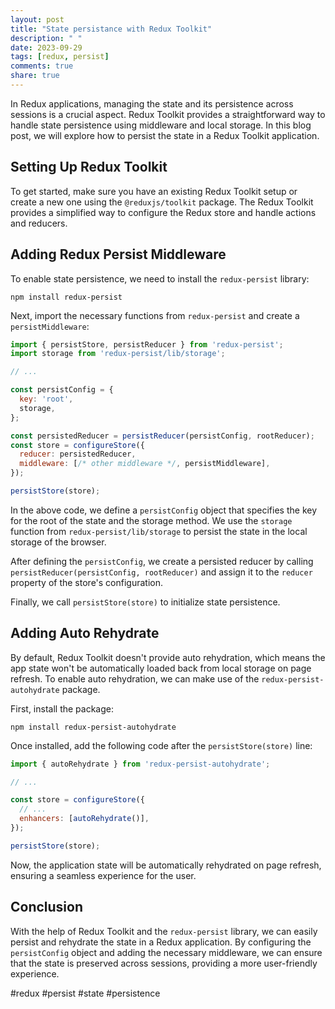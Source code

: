 ```yaml
---
layout: post
title: "State persistance with Redux Toolkit"
description: " "
date: 2023-09-29
tags: [redux, persist]
comments: true
share: true
---
```


In Redux applications, managing the state and its persistence across sessions is a crucial aspect. Redux Toolkit provides a straightforward way to handle state persistence using middleware and local storage. In this blog post, we will explore how to persist the state in a Redux Toolkit application.

## Setting Up Redux Toolkit

To get started, make sure you have an existing Redux Toolkit setup or create a new one using the `@reduxjs/toolkit` package. The Redux Toolkit provides a simplified way to configure the Redux store and handle actions and reducers.

## Adding Redux Persist Middleware

To enable state persistence, we need to install the `redux-persist` library:

```shell
npm install redux-persist
```

Next, import the necessary functions from `redux-persist` and create a `persistMiddleware`:

```javascript
import { persistStore, persistReducer } from 'redux-persist';
import storage from 'redux-persist/lib/storage';

// ...

const persistConfig = {
  key: 'root',
  storage,
};

const persistedReducer = persistReducer(persistConfig, rootReducer);
const store = configureStore({
  reducer: persistedReducer,
  middleware: [/* other middleware */, persistMiddleware],
});

persistStore(store);
```

In the above code, we define a `persistConfig` object that specifies the key for the root of the state and the storage method. We use the `storage` function from `redux-persist/lib/storage` to persist the state in the local storage of the browser.

After defining the `persistConfig`, we create a persisted reducer by calling `persistReducer(persistConfig, rootReducer)` and assign it to the `reducer` property of the store's configuration.

Finally, we call `persistStore(store)` to initialize state persistence.

## Adding Auto Rehydrate

By default, Redux Toolkit doesn't provide auto rehydration, which means the app state won't be automatically loaded back from local storage on page refresh. To enable auto rehydration, we can make use of the `redux-persist-autohydrate` package.

First, install the package:

```shell
npm install redux-persist-autohydrate
```

Once installed, add the following code after the `persistStore(store)` line:

```javascript
import { autoRehydrate } from 'redux-persist-autohydrate';

// ...

const store = configureStore({
  // ...
  enhancers: [autoRehydrate()],
});

persistStore(store);
```

Now, the application state will be automatically rehydrated on page refresh, ensuring a seamless experience for the user.

## Conclusion

With the help of Redux Toolkit and the `redux-persist` library, we can easily persist and rehydrate the state in a Redux application. By configuring the `persistConfig` object and adding the necessary middleware, we can ensure that the state is preserved across sessions, providing a more user-friendly experience.

#redux #persist #state #persistence